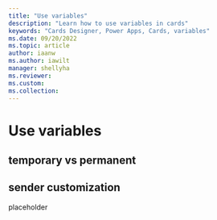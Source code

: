 ```yaml
---
title: "Use variables"
description: "Learn how to use variables in cards"
keywords: "Cards Designer, Power Apps, Cards, variables"
ms.date: 09/20/2022
ms.topic: article
author: iaanw
ms.author: iawilt
manager: shellyha
ms.reviewer: 
ms.custom: 
ms.collection: 
---
```


# Use variables

## temporary vs permanent

## sender customization

placeholder
